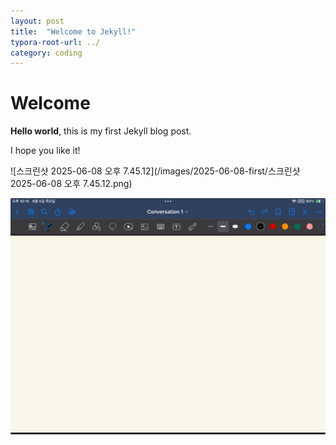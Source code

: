 ```yaml
---
layout: post
title:  "Welcome to Jekyll!"
typora-root-url: ../
category: coding
---
```


# Welcome

**Hello world**, this is my first Jekyll blog post.

I hope you like it!



![스크린샷 2025-06-08 오후 7.45.12](/images/2025-06-08-first/스크린샷 2025-06-08 오후 7.45.12.png)



![IMG_48F1758A8E11-1](/images/2025-06-08-first/IMG_48F1758A8E11-1.jpeg)
